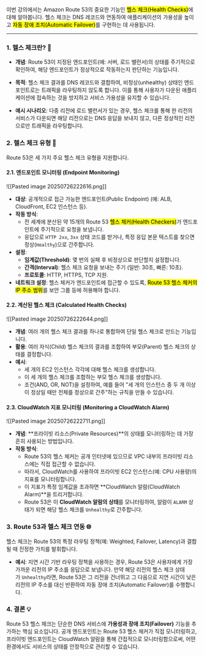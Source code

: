 
이번 강의에서는 Amazon Route 53의 중요한 기능인 <mark class="hltr-red">헬스 체크(Health Checks)</mark>에 대해 알아봅니다. 헬스 체크는 DNS 레코드와 연동하여 애플리케이션의 가용성을 높이고 <mark class="hltr-red">자동 장애 조치(Automatic Failover)</mark>를 구현하는 데 사용됩니다.

---

### 1. 헬스 체크란? 🤔

- **개념**: Route 53이 지정된 엔드포인트(예: 서버, 로드 밸런서)의 상태를 주기적으로 확인하여, 해당 엔드포인트가 정상적으로 작동하는지 판단하는 기능입니다.
    
- **목적**: 헬스 체크 결과를 DNS 레코드와 결합하여, 비정상(unhealthy) 상태인 엔드포인트로는 트래픽을 라우팅하지 않도록 합니다. 이를 통해 사용자가 다운된 애플리케이션에 접속하는 것을 방지하고 서비스 가용성을 유지할 수 있습니다.
    
- **예시 시나리오**: 다중 리전에 로드 밸런서가 있는 경우, 헬스 체크를 통해 한 리전의 서비스가 다운되면 해당 리전으로는 DNS 응답을 보내지 않고, 다른 정상적인 리전으로만 트래픽을 라우팅합니다.

### 2. 헬스 체크 유형 📜

Route 53은 세 가지 주요 헬스 체크 유형을 지원합니다.

#### 2.1. 엔드포인트 모니터링 (Endpoint Monitoring)

![[Pasted image 20250726222616.png]]

- **대상**: 공개적으로 접근 가능한 엔드포인트(Public Endpoint) (예: ALB, CloudFront, EC2 인스턴스 등).
- **작동 방식**:
    - 전 세계에 분산된 약 15개의 Route 53 <mark class="hltr-red">헬스 체커(Health Checkers)</mark>가 엔드포인트에 주기적으로 요청을 보냅니다.
    - 응답으로 `HTTP 2xx`, `3xx` 상태 코드를 받거나, 특정 응답 본문 텍스트를 찾으면 정상(`Healthy`)으로 간주합니다.
- **설정**:
    - **임계값(Threshold)**: 몇 번의 실패 후 비정상으로 판단할지 설정합니다.
    - **간격(Interval)**: 헬스 체크 요청을 보내는 주기 (일반: 30초, 빠른: 10초).
    - **프로토콜**: HTTP, HTTPS, TCP 지원.
- **네트워크 설정**: 헬스 체커가 엔드포인트에 접근할 수 있도록, <mark class="hltr-red">Route 53 헬스 체커의 IP 주소 범위</mark>를 보안 그룹 등에 허용해야 합니다.
    

#### 2.2. 계산된 헬스 체크 (Calculated Health Checks)

![[Pasted image 20250726222644.png]]

- **개념**: 여러 개의 헬스 체크 결과를 하나로 통합하여 단일 헬스 체크로 만드는 기능입니다.
- **활용**: 여러 자식(Child) 헬스 체크의 결과를 조합하여 부모(Parent) 헬스 체크의 상태를 결정합니다.
- **예시**:
    - 세 개의 EC2 인스턴스 각각에 대해 헬스 체크를 생성합니다.
    - 이 세 개의 헬스 체크를 조합하는 부모 헬스 체크를 생성합니다.
    - 조건(AND, OR, NOT)을 설정하여, 예를 들어 "세 개의 인스턴스 중 두 개 이상이 정상일 때만 전체를 정상으로 간주"하는 규칙을 만들 수 있습니다.

#### 2.3. CloudWatch 지표 모니터링 (Monitoring a CloudWatch Alarm)

![[Pasted image 20250726222711.png]]

- **개념**: **프라이빗 리소스(Private Resources)**의 상태를 모니터링하는 데 가장 흔히 사용되는 방법입니다.
- **작동 방식**:
    - Route 53의 헬스 체커는 공개 인터넷에 있으므로 VPC 내부의 프라이빗 리소스에는 직접 접근할 수 없습니다.
    - 따라서, CloudWatch를 사용하여 프라이빗 EC2 인스턴스(예: CPU 사용량)의 지표를 모니터링합니다.
    - 이 지표가 특정 임계값을 초과하면 **CloudWatch 알람(CloudWatch Alarm)**을 트리거합니다.
    - Route 53은 이 **CloudWatch 알람의 상태**를 모니터링하여, 알람이 `ALARM` 상태가 되면 해당 헬스 체크를 `Unhealthy`로 간주합니다.

### 3. Route 53과 헬스 체크 연동 🌐

헬스 체크는 Route 53의 특정 라우팅 정책(예: Weighted, Failover, Latency)과 결합될 때 진정한 가치를 발휘합니다.
- **예시**: 지연 시간 기반 라우팅 정책을 사용하는 경우, Route 53은 사용자에게 가장 가까운 리전의 IP 주소를 응답으로 보냅니다. 만약 해당 리전의 헬스 체크 상태가 `Unhealthy`라면, Route 53은 그 리전을 건너뛰고 그 다음으로 지연 시간이 낮은 리전의 IP 주소를 대신 반환하여 자동 장애 조치(Automatic Failover)를 수행합니다.
    

### 4. 결론 💡

Route 53 헬스 체크는 단순한 DNS 서비스에 **가용성과 장애 조치(Failover)** 기능을 추가하는 핵심 요소입니다. 공개 엔드포인트는 Route 53 헬스 체커가 직접 모니터링하고, 프라이빗 엔드포인트는 CloudWatch 알람을 통해 간접적으로 모니터링함으로써, 어떤 환경에서도 서비스의 상태를 안정적으로 관리할 수 있습니다.
